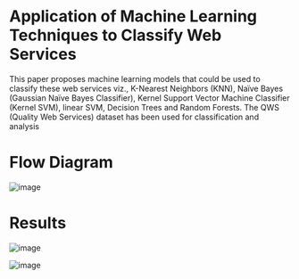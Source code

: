 # Application of Machine Learning Techniques to Classify Web Services

This 
paper proposes machine learning models that could be used 
to classify these web services viz., K-Nearest Neighbors 
(KNN), Naïve Bayes (Gaussian Naïve Bayes Classifier), 
Kernel Support Vector Machine Classifier (Kernel SVM), 
linear SVM, Decision Trees and Random Forests. The QWS 
(Quality Web Services) dataset has been used for 
classification and analysis

# Flow Diagram

![image](https://user-images.githubusercontent.com/55135185/159250707-a851934e-f40a-4906-b0bd-bd67d0db1498.png)

# Results

![image](https://user-images.githubusercontent.com/55135185/159251132-79f42c36-7d86-47a6-a45e-afa4dbb7ac5d.png)

![image](https://user-images.githubusercontent.com/55135185/159251290-23343457-4a9a-40b2-8095-8399cd21b5e2.png)
